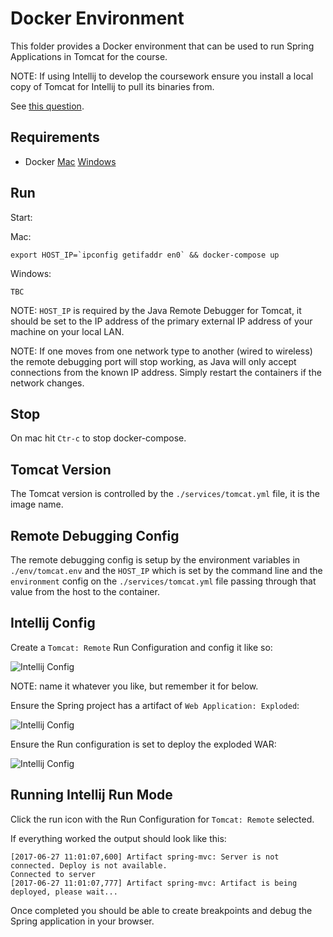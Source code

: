 # Docker Environment

This folder provides a Docker environment that can be used to run Spring Applications in Tomcat for the course.

NOTE: If using Intellij to develop the coursework ensure you install a local copy of Tomcat for Intellij to pull its binaries from.

See [this question](https://intellij-support.jetbrains.com/hc/en-us/community/posts/115000405164-Docker-Tomcat?page=1#community_comment_115000349104).

## Requirements

- Docker [Mac](https://docs.docker.com/docker-for-mac/) [Windows](https://docs.docker.com/docker-for-windows/)

## Run

Start:

Mac:

```
export HOST_IP=`ipconfig getifaddr en0` && docker-compose up
```

Windows:

```
TBC
```

NOTE: `HOST_IP` is required by the Java Remote Debugger for Tomcat, it should be set to the IP address of the primary external IP address of your machine on your local LAN.

NOTE: If one moves from one network type to another (wired to wireless) the remote debugging port will stop working, as Java will only accept connections from the known IP address. Simply restart the containers if the network changes.

## Stop

On mac hit `Ctr-c` to stop docker-compose.

## Tomcat Version

The Tomcat version is controlled by the `./services/tomcat.yml` file, it is the image name.

## Remote Debugging Config

The remote debugging config is setup by the environment variables in `./env/tomcat.env` and the `HOST_IP` which is set by the command line and the `environment` config on the `./services/tomcat.yml` file passing through that value from the host to the container.

## Intellij Config

Create a `Tomcat: Remote` Run Configuration and config it like so:

![Intellij Config](https://raw.githubusercontent.com/gregorskii/udemy-spring/master/environment/readme-assets/project-config-run.png)

NOTE: name it whatever you like, but remember it for below.

Ensure the Spring project has a artifact of `Web Application: Exploded`:

![Intellij Config](https://raw.githubusercontent.com/gregorskii/udemy-spring/master/environment/readme-assets/project-config-artifacts.png)

Ensure the Run configuration is set to deploy the exploded WAR:

![Intellij Config](https://raw.githubusercontent.com/gregorskii/udemy-spring/master/environment/readme-assets/project-config-deployment.png)

## Running Intellij Run Mode

Click the run icon with the Run Configuration for `Tomcat: Remote` selected.

If everything worked the output should look like this:

```
[2017-06-27 11:01:07,600] Artifact spring-mvc: Server is not connected. Deploy is not available.
Connected to server
[2017-06-27 11:01:07,777] Artifact spring-mvc: Artifact is being deployed, please wait...
```

Once completed you should be able to create breakpoints and debug the Spring application in your browser.
